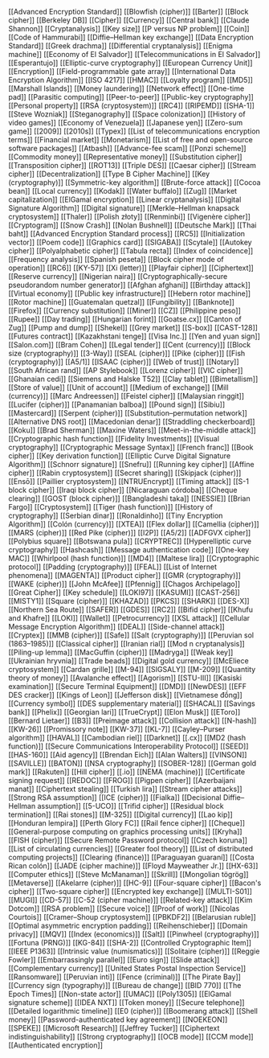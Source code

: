 [[Advanced Encryption Standard]]
[[Blowfish (cipher)]]
[[Barter]]
[[Block cipher]]
[[Berkeley DB]]
[[Cipher]]
[[Currency]]
[[Central bank]]
[[Claude Shannon]]
[[Cryptanalysis]]
[[Key size]]
[[P versus NP problem]]
[[Coin]]
[[Code of Hammurabi]]
[[Diffie–Hellman key exchange]]
[[Data Encryption Standard]]
[[Greek drachma]]
[[Differential cryptanalysis]]
[[Enigma machine]]
[[Economy of El Salvador]]
[[Telecommunications in El Salvador]]
[[Esperantujo]]
[[Elliptic-curve cryptography]]
[[European Currency Unit]]
[[Encryption]]
[[Field-programmable gate array]]
[[International Data Encryption Algorithm]]
[[ISO 4217]]
[[HMAC]]
[[Loyalty program]]
[[MD5]]
[[Marshall Islands]]
[[Money laundering]]
[[Network effect]]
[[One-time pad]]
[[Parasitic computing]]
[[Peer-to-peer]]
[[Public-key cryptography]]
[[Personal property]]
[[RSA (cryptosystem)]]
[[RC4]]
[[RIPEMD]]
[[SHA-1]]
[[Steve Wozniak]]
[[Steganography]]
[[Space colonization]]
[[History of video games]]
[[Economy of Venezuela]]
[[Japanese yen]]
[[Zero-sum game]]
[[2009]]
[[2010s]]
[[Typex]]
[[List of telecommunications encryption terms]]
[[Financial market]]
[[Monetarism]]
[[List of free and open-source software packages]]
[[Atbash]]
[[Advance-fee scam]]
[[Ponzi scheme]]
[[Commodity money]]
[[Representative money]]
[[Substitution cipher]]
[[Transposition cipher]]
[[ROT13]]
[[Triple DES]]
[[Caesar cipher]]
[[Stream cipher]]
[[Decentralization]]
[[Type B Cipher Machine]]
[[Key (cryptography)]]
[[Symmetric-key algorithm]]
[[Brute-force attack]]
[[Cocoa bean]]
[[Local currency]]
[[Kodak]]
[[Water buffalo]]
[[Zug]]
[[Market capitalization]]
[[ElGamal encryption]]
[[Linear cryptanalysis]]
[[Digital Signature Algorithm]]
[[Digital signature]]
[[Merkle–Hellman knapsack cryptosystem]]
[[Thaler]]
[[Polish złoty]]
[[Renminbi]]
[[Vigenère cipher]]
[[Cryptogram]]
[[Snow Crash]]
[[Nolan Bushnell]]
[[Deutsche Mark]]
[[Thai baht]]
[[Advanced Encryption Standard process]]
[[RC5]]
[[Initialization vector]]
[[Poem code]]
[[Graphics card]]
[[SIGABA]]
[[Scytale]]
[[Autokey cipher]]
[[Polyalphabetic cipher]]
[[Tabula recta]]
[[Index of coincidence]]
[[Frequency analysis]]
[[Spanish peseta]]
[[Block cipher mode of operation]]
[[RC6]]
[[KY-57]]
[[Xi (letter)]]
[[Playfair cipher]]
[[Ciphertext]]
[[Reserve currency]]
[[Nigerian naira]]
[[Cryptographically-secure pseudorandom number generator]]
[[Afghan afghani]]
[[Birthday attack]]
[[Virtual economy]]
[[Public key infrastructure]]
[[Hebern rotor machine]]
[[Rotor machine]]
[[Guatemalan quetzal]]
[[Fungibility]]
[[Banknote]]
[[Firefox]]
[[Currency substitution]]
[[Miner]]
[[CZ]]
[[Philippine peso]]
[[Rupee]]
[[Day trading]]
[[Hungarian forint]]
[[Goatse.cx]]
[[Canton of Zug]]
[[Pump and dump]]
[[Shekel]]
[[Grey market]]
[[S-box]]
[[CAST-128]]
[[Futures contract]]
[[Kazakhstani tenge]]
[[Visa Inc.]]
[[Yen and yuan sign]]
[[Salon.com]]
[[Bram Cohen]]
[[Legal tender]]
[[Cent (currency)]]
[[Block size (cryptography)]]
[[3-Way]]
[[SEAL (cipher)]]
[[Pike (cipher)]]
[[Fish (cryptography)]]
[[A5/1]]
[[ISAAC (cipher)]]
[[Web of trust]]
[[Notary]]
[[South African rand]]
[[AP Stylebook]]
[[Lorenz cipher]]
[[VIC cipher]]
[[Ghanaian cedi]]
[[Siemens and Halske T52]]
[[Clay tablet]]
[[Bimetallism]]
[[Store of value]]
[[Unit of account]]
[[Medium of exchange]]
[[Mill (currency)]]
[[Marc Andreessen]]
[[Feistel cipher]]
[[Malaysian ringgit]]
[[Lucifer (cipher)]]
[[Panamanian balboa]]
[[Pound sign]]
[[Sibiu]]
[[Mastercard]]
[[Serpent (cipher)]]
[[Substitution–permutation network]]
[[Alternative DNS root]]
[[Macedonian denar]]
[[Straddling checkerboard]]
[[Koku]]
[[Brad Sherman]]
[[Maxine Waters]]
[[Meet-in-the-middle attack]]
[[Cryptographic hash function]]
[[Fidelity Investments]]
[[Visual cryptography]]
[[Cryptographic Message Syntax]]
[[French franc]]
[[Book cipher]]
[[Key derivation function]]
[[Elliptic Curve Digital Signature Algorithm]]
[[Schnorr signature]]
[[Snefru]]
[[Running key cipher]]
[[Affine cipher]]
[[Rabin cryptosystem]]
[[Secret sharing]]
[[Skipjack (cipher)]]
[[Ensō]]
[[Paillier cryptosystem]]
[[NTRUEncrypt]]
[[Timing attack]]
[[S-1 block cipher]]
[[Iraqi block cipher]]
[[Nicaraguan córdoba]]
[[Cheque clearing]]
[[GOST (block cipher)]]
[[Bangladeshi taka]]
[[NESSIE]]
[[Brian Fargo]]
[[Cryptosystem]]
[[Tiger (hash function)]]
[[History of cryptography]]
[[Serbian dinar]]
[[Ronaldinho]]
[[Tiny Encryption Algorithm]]
[[Colón (currency)]]
[[XTEA]]
[[Flex dollar]]
[[Camellia (cipher)]]
[[MARS (cipher)]]
[[Red Pike (cipher)]]
[[I2P]]
[[A5/2]]
[[ADFGVX cipher]]
[[Polybius square]]
[[Botswana pula]]
[[CRYPTREC]]
[[Hyperelliptic curve cryptography]]
[[Hashcash]]
[[Message authentication code]]
[[One-key MAC]]
[[Whirlpool (hash function)]]
[[MD4]]
[[Maltese lira]]
[[Cryptographic protocol]]
[[Padding (cryptography)]]
[[FEAL]]
[[List of Internet phenomena]]
[[MAGENTA]]
[[Product cipher]]
[[GMR (cryptography)]]
[[WAKE (cipher)]]
[[John McAfee]]
[[Pfennig]]
[[Chagos Archipelago]]
[[Great Cipher]]
[[Key schedule]]
[[LOKI97]]
[[KASUMI]]
[[CAST-256]]
[[MISTY1]]
[[Square (cipher)]]
[[KHAZAD]]
[[PKCS]]
[[SHARK]]
[[DES-X]]
[[Northern Sea Route]]
[[SAFER]]
[[GDES]]
[[RC2]]
[[Bifid cipher]]
[[Khufu and Khafre]]
[[LOKI]]
[[Wallet]]
[[Petrocurrency]]
[[XSL attack]]
[[Cellular Message Encryption Algorithm]]
[[DEAL]]
[[Side-channel attack]]
[[Cryptex]]
[[MMB (cipher)]]
[[Safe]]
[[Salt (cryptography)]]
[[Peruvian sol (1863–1985)]]
[[Classical cipher]]
[[Iranian rial]]
[[Mod n cryptanalysis]]
[[Piling-up lemma]]
[[MacGuffin (cipher)]]
[[Madryga]]
[[Weak key]]
[[Ukrainian hryvnia]]
[[Trade beads]]
[[Digital gold currency]]
[[McEliece cryptosystem]]
[[Cardan grille]]
[[M-94]]
[[SIGSALY]]
[[M-209]]
[[Quantity theory of money]]
[[Avalanche effect]]
[[Agorism]]
[[STU-III]]
[[Kasiski examination]]
[[Secure Terminal Equipment]]
[[DMD]]
[[NewDES]]
[[EFF DES cracker]]
[[Kings of Leon]]
[[Jefferson disk]]
[[Vietnamese đồng]]
[[Currency symbol]]
[[DES supplementary material]]
[[SHACAL]]
[[Savings bank]]
[[Phelix]]
[[Georgian lari]]
[[TrueCrypt]]
[[Elon Musk]]
[[EToro]]
[[Bernard Lietaer]]
[[B3]]
[[Preimage attack]]
[[Collision attack]]
[[N-hash]]
[[KW-26]]
[[Promissory note]]
[[KW-37]]
[[KL-7]]
[[Cayley–Purser algorithm]]
[[HAVAL]]
[[Cambodian riel]]
[[Darknet]]
[[.cx]]
[[MD2 (hash function)]]
[[Secure Communications Interoperability Protocol]]
[[SEED]]
[[HAS-160]]
[[Aid agency]]
[[Brendan Eich]]
[[Alan Walters]]
[[VINSON]]
[[SAVILLE]]
[[BATON]]
[[NSA cryptography]]
[[SOBER-128]]
[[German gold mark]]
[[Rakuten]]
[[Hill cipher]]
[[.io]]
[[NEMA (machine)]]
[[Certificate signing request]]
[[REDOC]]
[[FROG]]
[[Pigpen cipher]]
[[Azerbaijani manat]]
[[Ciphertext stealing]]
[[Turkish lira]]
[[Stream cipher attacks]]
[[Strong RSA assumption]]
[[ICE (cipher)]]
[[Fialka]]
[[Decisional Diffie–Hellman assumption]]
[[5-UCO]]
[[Trifid cipher]]
[[Residual block termination]]
[[Rai stones]]
[[M-325]]
[[Digital currency]]
[[Lao kip]]
[[Honduran lempira]]
[[Perth Glory FC]]
[[Rail fence cipher]]
[[Cheque]]
[[General-purpose computing on graphics processing units]]
[[Kryha]]
[[FISH (cipher)]]
[[Secure Remote Password protocol]]
[[Czech koruna]]
[[List of circulating currencies]]
[[Greater fool theory]]
[[List of distributed computing projects]]
[[Clearing (finance)]]
[[Paraguayan guaraní]]
[[Costa Rican colón]]
[[JADE (cipher machine)]]
[[Floyd Mayweather Jr.]]
[[HX-63]]
[[Computer ethics]]
[[Steve McManaman]]
[[Skrill]]
[[Mongolian tögrög]]
[[Metaverse]]
[[Akelarre (cipher)]]
[[HC-9]]
[[Four-square cipher]]
[[Bacon's cipher]]
[[Two-square cipher]]
[[Encrypted key exchange]]
[[MULTI-S01]]
[[MUGI]]
[[CD-57]]
[[C-52 (cipher machine)]]
[[Related-key attack]]
[[Kim Dotcom]]
[[RSA problem]]
[[Secure voice]]
[[Proof of work]]
[[Nicolas Courtois]]
[[Cramer–Shoup cryptosystem]]
[[PBKDF2]]
[[Belarusian ruble]]
[[Optimal asymmetric encryption padding]]
[[Reihenschieber]]
[[Domain privacy]]
[[MQV]]
[[Index (economics)]]
[[Salt]]
[[Pinwheel (cryptography)]]
[[Fortuna (PRNG)]]
[[KG-84]]
[[SHA-2]]
[[Controlled Cryptographic Item]]
[[IEEE P1363]]
[[Intrinsic value (numismatics)]]
[[Solitaire (cipher)]]
[[Reggie Fowler]]
[[Embarrassingly parallel]]
[[Euro sign]]
[[Slide attack]]
[[Complementary currency]]
[[United States Postal Inspection Service]]
[[Ransomware]]
[[Peruvian inti]]
[[Fence (criminal)]]
[[The Pirate Bay]]
[[Currency sign (typography)]]
[[Bureau de change]]
[[BID 770]]
[[The Epoch Times]]
[[Non-state actor]]
[[UMAC]]
[[Poly1305]]
[[ElGamal signature scheme]]
[[IDEA NXT]]
[[Token money]]
[[Secure telephone]]
[[Detailed logarithmic timeline]]
[[E0 (cipher)]]
[[Boomerang attack]]
[[Shell money]]
[[Password-authenticated key agreement]]
[[NOEKEON]]
[[SPEKE]]
[[Microsoft Research]]
[[Jeffrey Tucker]]
[[Ciphertext indistinguishability]]
[[Strong cryptography]]
[[OCB mode]]
[[CCM mode]]
[[Authenticated encryption]]
